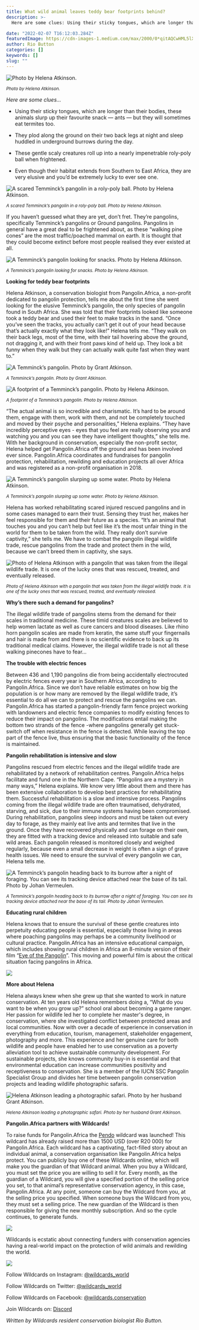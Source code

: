 ```yaml
---
title: What wild animal leaves teddy bear footprints behind?
description: >-
  Here are some clues: Using their sticky tongues, which are longer than their bodies, these animals slurp up their favourite snack — ants — but they will sometimes eat termites too.

date: "2022-02-07 T16:12:03.284Z"
featuredImage: https://cdn-images-1.medium.com/max/2000/0*qitAQCwHML5lXvUJ
author: Rio Button
categories: []
keywords: []
slug: ""
---
```


![Photo by Helena Atkinson.](https://cdn-images-1.medium.com/max/2000/0*qitAQCwHML5lXvUJ)

<sup>_Photo by Helena Atkinson._</sup>



*Here are some clues…*

* Using their sticky tongues, which are longer than their bodies, these animals slurp up their favourite snack — ants — but they will sometimes eat termites too.

* They plod along the ground on their two back legs at night and sleep huddled in underground burrows during the day.

* These gentle scaly creatures roll up into a nearly impenetrable roly-poly ball when frightened.

* Even though their habitat extends from Southern to East Africa, they are very elusive and you’d be extremely lucky to ever see one.

![A scared Temminck’s pangolin in a roly-poly ball. Photo by Helena Atkinson.](https://cdn-images-1.medium.com/max/2000/0*ASr7X-tW39Ef8NLG)

<sup>_A scared Temminck’s pangolin in a roly-poly ball. Photo by Helena Atkinson._</sup>

If you haven’t guessed what they are yet, don’t fret. They’re pangolins, specifically Temminck’s pangolins or Ground pangolins. Pangolins in general have a great deal to be frightened about, as these “walking pine cones” are the most traffic/poached mammal on earth. It is thought that they could become extinct before most people realised they ever existed at all.

![A Temminck’s pangolin looking for snacks. Photo by Helena Atkinson.](https://cdn-images-1.medium.com/max/2300/0*RkgLWMa3Skz6UVR2)

<sup>_A Temminck’s pangolin looking for snacks. Photo by Helena Atkinson._</sup>

**Looking for teddy bear footprints**

Helena Atkinson, a conservation biologist from Pangolin.Africa, a non-profit dedicated to pangolin protection, tells me about the first time she went looking for the elusive Temminck’s pangolin, the only species of pangolin found in South Africa. She was told that their footprints looked like someone took a teddy bear and used their feet to make tracks in the sand. “Once you’ve seen the tracks, you actually can’t get it out of your head because that’s actually exactly what they look like!” Helena tells me. “They walk on their back legs, most of the time, with their tail hovering above the ground, not dragging it, and with their front paws kind of held up. They look a bit funny when they walk but they can actually walk quite fast when they want to.”

![A Temminck’s pangolin. Photo by Grant Atkinson.](https://cdn-images-1.medium.com/max/2048/0*gJrcBuRxiNVO-GCg)

<sup>_A Temminck’s pangolin. Photo by Grant Atkinson._</sup>

![A footprint of a Temminck’s pangolin. Photo by Helena Atkinson.](https://cdn-images-1.medium.com/max/2000/0*IjT7lha0ZDHCPEd6)

<sup>_A footprint of a Temminck’s pangolin. Photo by Helena Atkinson._</sup>

“The actual animal is so incredible and charismatic. It’s hard to be around them, engage with them, work with them, and not be completely touched and moved by their psyche and personalities,” Helena explains. “They have incredibly perceptive eyes - eyes that you feel are really observing you and watching you and you can see they have intelligent thoughts,” she tells me. With her background in conservation, especially the non-profit sector, Helena helped get Pangolin.Africa off the ground and has been involved ever since. Pangolin.Africa coordinates and fundraises for pangolin protection, rehabilitation, rewilding and education projects all over Africa and was registered as a non-profit organisation in 2018.

![A Temminck’s pangolin slurping up some water. Photo by Helena Atkinson.](https://cdn-images-1.medium.com/max/2000/0*f96UP_B9X0j3xksn)

<sup>_A Temminck’s pangolin slurping up some water. Photo by Helena Atkinson._</sup>

Helena has worked rehabilitating scared injured rescued pangolins and in some cases managed to earn their trust. Sensing they trust her, makes her feel responsible for them and their future as a species. “It’s an animal that touches you and you can’t help but feel like it’s the most unfair thing in the world for them to be taken from the wild. They really don’t survive captivity,” she tells me. We have to combat the pangolin illegal wildlife trade, rescue pangolins from the trade and protect them in the wild, because we can’t breed them in captivity, she says.

![Photo of Helena Atkinson with a pangolin that was taken from the illegal wildlife trade. It is one of the lucky ones that was rescued, treated, and eventually released.](https://cdn-images-1.medium.com/max/2000/0*gFj-WpE48xn9OYaq)

<sup>_Photo of Helena Atkinson with a pangolin that was taken from the illegal wildlife trade. It is one of the lucky ones that was rescued, treated, and eventually released._</sup>

**Why’s there such a demand for pangolins?**

The illegal wildlife trade of pangolins stems from the demand for their scales in traditional medicine. These timid creatures scales are believed to help women lactate as well as cure cancers and blood diseases. Like rhino horn pangolin scales are made from keratin, the same stuff your fingernails and hair is made from and there is no scientific evidence to back up its traditional medical claims. However, the illegal wildlife trade is not all these walking pinecones have to fear…

**The trouble with electric fences**

Between 436 and 1,190 pangolins die from being accidentally electrocuted by electric fences every year in Southern Africa, according to Pangolin.Africa. Since we don’t have reliable estimates on how big the population is or how many are removed by the illegal wildlife trade, it’s essential to do all we can to protect and rescue the pangolins we can. Pangolin.Africa has started a pangolin-friendly farm fence project working with landowners and electric fence companies to modify existing fences to reduce their impact on pangolins. The modifications entail making the bottom two strands of the fence -where pangolins generally get stuck- switch off when resistance in the fence is detected. While leaving the top part of the fence live, thus ensuring that the basic functionality of the fence is maintained.

**Pangolin rehabilitation is intensive and slow**

Pangolins rescued from electric fences and the illegal wildlife trade are rehabilitated by a network of rehabilitation centres. Pangolin.Africa helps facilitate and fund one in the Northern Cape. “Pangolins are a mystery in many ways,” Helena explains. We know very little about them and there has been extensive collaboration to develop best practices for rehabilitating them. Successful rehabilitation is a slow and intensive process. Pangolins coming from the illegal wildlife trade are often traumatised, dehydrated, starving, and sick, due to their immune systems having been compromised. During rehabilitation, pangolins sleep indoors and must be taken out every day to forage, as they mainly eat live ants and termites that live in the ground. Once they have recovered physically and can forage on their own, they are fitted with a tracking device and released into suitable and safe wild areas. Each pangolin released is monitored closely and weighed regularly, because even a small decrease in weight is often a sign of grave health issues. We need to ensure the survival of every pangolin we can, Helena tells me.

![A Temminck’s pangolin heading back to its burrow after a night of foraging. You can see its tracking device attached near the base of its tail. Photo by Johan Vermeulen.](https://cdn-images-1.medium.com/max/2318/0*gh9BnssIjjCyhr8N)

<sup>_A Temminck’s pangolin heading back to its burrow after a night of foraging. You can see its tracking device attached near the base of its tail. Photo by Johan Vermeulen._</sup>

**Educating rural children**

Helena knows that to ensure the survival of these gentle creatures into perpetuity educating people is essential, especially those living in areas where poaching pangolins may perhaps be a community livelihood or cultural practice. Pangolin.Africa has an intensive educational campaign, which includes showing rural children in Africa an 8-minute version of their film “[Eye of the Pangolin](https://youtu.be/7oFalhPrdUs)”. This moving and powerful film is about the critical situation facing pangolins in Africa.

![](https://cdn-images-1.medium.com/max/2000/0*aeTHhMltfTwCIF_6)

**More about Helena**

Helena always knew when she grew up that she wanted to work in nature conservation. At ten years old Helena remembers doing a, “What do you want to be when you grow up?” school oral about becoming a game ranger. Her passion for wildlife led her to complete her master's degree, in conservation, where she investigated conflict between protected areas and local communities. Now with over a decade of experience in conservation in everything from education, tourism, management, stakeholder engagement, photography and more. This experience and her genuine care for both wildlife and people have enabled her to use conservation as a poverty alleviation tool to achieve sustainable community development. For sustainable projects, she knows community buy-in is essential and that environmental education can increase communities positivity and receptiveness to conservation. She is a member of the IUCN SSC Pangolin Specialist Group and divides her time between pangolin conservation projects and leading wildlife photographic safaris.

![Helena Atkinson leading a photographic safari. Photo by her husband Grant Atkinson.](https://cdn-images-1.medium.com/max/2300/0*pA4jHQ86S76fCD99)

<sup>_Helena Atkinson leading a photographic safari. Photo by her husband Grant Atkinson._</sup>

**Pangolin.Africa partners with Wildcards!**

To raise funds for Pangolin.Africa the [Pendo](https://wildcards.world/#explorer/details/25) wildcard was launched! This wildcard has already raised more than 1500 USD (over R20 000) for Pangolin.Africa. Each wildcard has a captivating, fact-filled story about an individual animal, a conservation organisation like Pangolin.Africa helps protect. You can publicly buy one of these Wildcards online, which will make you the guardian of that Wildcard animal. When you buy a Wildcard, you must set the price you are willing to sell it for. Every month, as the guardian of a Wildcard, you will give a specified portion of the selling price you set, to that animal’s representative conservation agency, in this case, Pangolin.Africa. At any point, someone can buy the Wildcard from you, at the selling price you specified. When someone buys the Wildcard from you, they must set a selling price. The new guardian of the Wildcard is then responsible for giving the new monthly subscription. And so the cycle continues, to generate funds.

![](https://cdn-images-1.medium.com/max/3200/0*uSAGIPehDtDTrcJa)

Wildcards is ecstatic about connecting funders with conservation agencies having a real-world impact on the protection of wild animals and rewilding the world.

![](https://cdn-images-1.medium.com/max/2962/0*pVLOKMBgRHd0vIMZ)

Follow Wildcards on Instagram: [@wildcards_world](https://www.instagram.com/wildcards_world/)

Follow Wildcards on Twitter: [@wildcards_world](https://twitter.com/wildcards_world)

Follow Wildcards on Facebook: [@wildcards.conservation](https://www.facebook.com/wildcards.conservation)

Join Wildcards on: [Discord](https://discord.gg/2BKqdhPzEv)

*Written by Wildcards resident conservation biologist Rio Button.*
